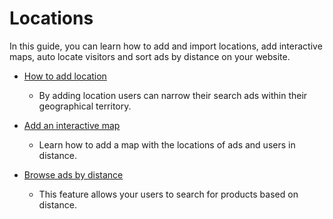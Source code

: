 # Locations

In this guide, you can learn how to add and import locations, add interactive maps,  auto locate visitors and sort ads by distance on your website.

* [How to add location](Classifieds-add-location.md)
   -  By adding location  users can narrow their search ads within their geographical territory.

* [Add an interactive map](Content-create-an-interactive-map.md)
  - Learn how to add a map with the locations of ads and users in distance. 
 
* [Browse ads by distance](https://github.com/yclas/guides/blob/master/docs/Search-ads-by-distance.md)
   - This feature allows your users to search for products based on distance.
